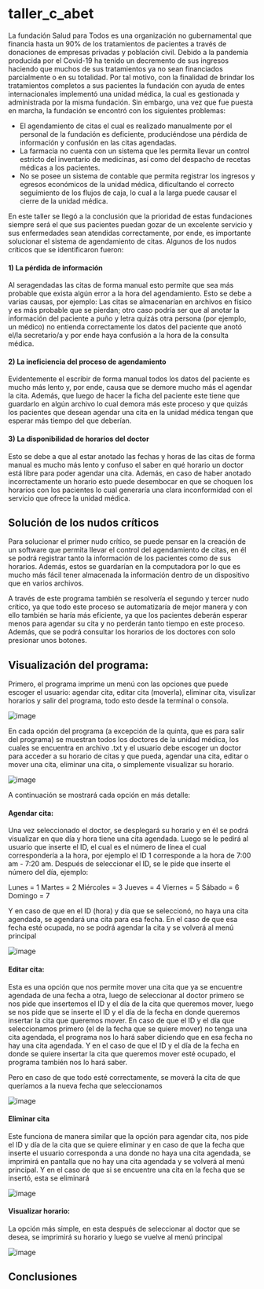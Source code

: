 # taller_c_abet

La fundación Salud para Todos es una organización no gubernamental que financia hasta un 90% de los tratamientos de pacientes a través de donaciones de empresas privadas y población civil. Debido a la pandemia producida por el Covid-19 ha tenido un decremento de sus ingresos haciendo que muchos de sus tratamientos ya no sean financiados parcialmente o en su totalidad. Por tal motivo, con la finalidad de brindar los tratamientos completos a sus pacientes la fundación con ayuda de entes internacionales implementó una unidad médica, la cual es gestionada y administrada por la misma fundación. Sin embargo, una vez que fue puesta en marcha, la fundación se encontró con los siguientes problemas:

  - El agendamiento de citas el cual es realizado manualmente por el personal de la fundación es deficiente, produciéndose una pérdida de información y confusión en las citas       agendadas.
  - La farmacia no cuenta con un sistema que les permita llevar un control estricto del inventario de medicinas, así como del despacho de recetas médicas a los pacientes.
  - No se posee un sistema de contable que permita registrar los ingresos y egresos económicos de la unidad médica, dificultando el correcto seguimiento de los flujos de caja, lo cual a la larga puede causar el cierre de la unidad médica.

En este taller se llegó a la conclusión que la prioridad de estas fundaciones siempre será el que sus pacientes puedan gozar de un excelente servicio y sus enfermedades sean atendidas correctamente, por ende, es importante solucionar el sistema de agendamiento de citas. Algunos de los nudos críticos que se identificaron fueron:

#### 1) La pérdida de información

Al seragendadas las citas de forma manual esto permite que sea más probable que exista algún error a la hora del agendamiento. Esto se debe a varias causas, por ejemplo: Las citas se almacenarían en archivos en físico y es más probable que se pierdan; otro caso podría ser que al anotar la información del paciente a puño y letra quizás otra persona (por ejemplo, un médico) no entienda correctamente los datos del paciente que anotó el/la secretario/a y por ende haya confusión a la hora de la consulta médica.

#### 2) La ineficiencia del proceso de agendamiento

Evidentemente el escribir de forma manual todos los datos del paciente es mucho más lento y, por ende, causa que se demore mucho más el agendar la cita. Además, que luego de hacer la ficha del paciente este tiene que guardarlo en algún archivo lo cual demora más este proceso y que quizás los pacientes que desean agendar una cita en la unidad médica tengan que esperar más tiempo del que deberían.

#### 3) La disponibilidad de horarios del doctor

Esto se debe a que al estar anotado las fechas y horas de las citas de forma manual es mucho más lento y confuso el saber en qué horario un doctor está libre para poder agendar una cita. Además, en caso de haber anotado incorrectamente un horario esto puede desembocar en que se choquen los horarios con los pacientes lo cual generaría una clara inconformidad con el servicio que ofrece la unidad médica.

## Solución de los nudos críticos

Para solucionar el primer nudo crítico, se puede pensar en la creación de un software que permita llevar el control del agendamiento de citas, en él se podrá registrar tanto la información de los pacientes como de sus horarios. Además, estos se guardarían en la computadora por lo que es mucho más fácil tener almacenada la información dentro de un dispositivo que en varios archivos.

A través de este programa también se resolvería el segundo y tercer nudo crítico, ya que todo este proceso se automatizaría de mejor manera y con ello también se haría más eficiente, ya que los pacientes deberán esperar menos para agendar su cita y no perderán tanto tiempo en este proceso. Además, que se podrá consultar los horarios de los doctores con solo presionar unos botones.

## Visualización del programa:

Primero, el programa imprime un menú con las opciones que puede escoger el usuario: agendar cita, editar cita (moverla), eliminar cita, visulizar horarios y salir del programa, todo esto desde la terminal o consola.

![image](https://github.com/JoaoConde12/taller_c_abet/assets/132232545/85b064dc-59bc-4b5f-a80e-8d336f3093b6)

En cada opción del programa (a excepción de la quinta, que es para salir del programa) se muestran todos los doctores de la unidad médica, los cuales se encuentra en archivo .txt y el usuario debe escoger un doctor para acceder a su horario de citas y que pueda, agendar una cita, editar o mover una cita, eliminar una cita, o simplemente visualizar su horario.

![image](https://github.com/JoaoConde12/taller_c_abet/assets/132232545/d1a99b6c-844a-4aa2-b854-e2b60022cfe2)

A continuación se mostrará cada opción en más detalle:

#### Agendar cita:

Una vez seleccionado el doctor, se desplegará su horario y en él se podrá visualizar en que día y hora tiene una cita agendada. Luego se le pedirá al usuario que inserte el ID, el cual es el número de línea el cual correspondería a la hora, por ejemplo el ID 1 corresponde a la hora de 7:00 am - 7:20 am. Después de seleccionar el ID, se le pide que inserte el número del día, ejemplo:

  Lunes = 1
  Martes = 2
  Miércoles = 3
  Jueves = 4
  Viernes = 5
  Sábado = 6
  Domingo = 7

Y en caso de que en el ID (hora) y día que se seleccionó, no haya una cita agendada, se agendará una cita para esa fecha. En el caso de que esa fecha esté ocupada, no se podrá agendar la cita y se volverá al menú principal

![image](https://github.com/JoaoConde12/taller_c_abet/assets/132232545/294d797f-98ed-4a81-8a37-d47b06e5cb2f)

#### Editar cita:

Esta es una opción que nos permite mover una cita que ya se encuentre agendada de una fecha a otra, luego de seleccionar al doctor primero se nos pide que insertemos el ID y el día de la cita que queremos mover, luego se nos pide que se inserte el ID y el día de la fecha en donde queremos insertar la cita que queremos mover. En caso de que el ID y el día que seleccionamos primero (el de la fecha que se quiere mover) no tenga una cita agendada, el programa nos lo hará saber diciendo que en esa fecha no hay una cita agendada. Y en el caso de que el ID y el día de la fecha en donde se quiere insertar la cita que queremos mover esté ocupado, el programa también nos lo hará saber.

Pero en caso de que todo esté correctamente, se moverá la cita de que queríamos a la nueva fecha que seleccionamos

![image](https://github.com/JoaoConde12/taller_c_abet/assets/132232545/991bce07-012d-4f93-9df8-6376ec87ffa0)

#### Eliminar cita

Este funciona de manera similar que la opción para agendar cita, nos pide el ID y día de la cita que se quiere eliminar y en caso de que la fecha que inserte el usuario corresponda a una donde no haya una cita agendada, se imprimirá en pantalla que no hay una cita agendada y se volverá al menú principal. Y en el caso de que si se encuentre una cita en la fecha que se insertó, esta se eliminará

![image](https://github.com/JoaoConde12/taller_c_abet/assets/132232545/f5d9264e-a51a-4c56-8fb8-65c9413548b7)

#### Visualizar horario:

La opción más simple, en esta después de seleccionar al doctor que se desea, se imprimirá su horario y luego se vuelve al menú principal

![image](https://github.com/JoaoConde12/taller_c_abet/assets/132232545/d97ced17-6b73-45f9-8c54-fa778ac58ec7)

## Conclusiones





